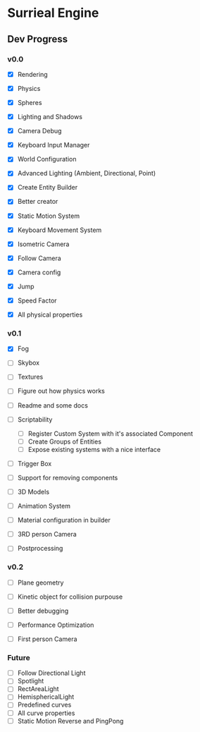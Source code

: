 # Surrieal Engine

## Dev Progress

### v0.0

- [x] Rendering
- [x] Physics
- [x] Spheres
- [x] Lighting and Shadows
- [x] Camera Debug

- [x] Keyboard Input Manager
- [x] World Configuration
- [x] Advanced Lighting (Ambient, Directional, Point)
- [x] Create Entity Builder
- [x] Better creator

- [x] Static Motion System
- [x] Keyboard Movement System
- [x] Isometric Camera
- [x] Follow Camera
- [x] Camera config

- [x] Jump
- [x] Speed Factor
- [x] All physical properties

### v0.1

- [x] Fog
- [ ] Skybox
- [ ] Textures
- [ ] Figure out how physics works
- [ ] Readme and some docs

- [ ] Scriptability
  - [ ] Register Custom System with it's associated Component
  - [ ] Create Groups of Entities
  - [ ] Expose existing systems with a nice interface
- [ ] Trigger Box
- [ ] Support for removing components

- [ ] 3D Models
- [ ] Animation System
- [ ] Material configuration in builder
- [ ] 3RD person Camera
- [ ] Postprocessing

### v0.2

- [ ] Plane geometry
- [ ] Kinetic object for collision purpouse
- [ ] Better debugging

- [ ] Performance Optimization
- [ ] First person Camera

### Future

- [ ] Follow Directional Light
- [ ] Spotlight
- [ ] RectAreaLight
- [ ] HemisphericalLight
- [ ] Predefined curves
- [ ] All curve properties
- [ ] Static Motion Reverse and PingPong

